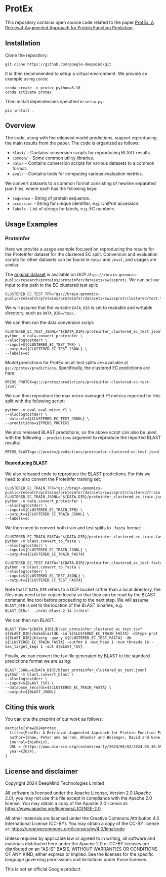 # ProtEx

This repository contains open source code related to the paper [ProtEx: A Retrieval-Augmented Approach for Protein Function Prediction](https://www.biorxiv.org/content/10.1101/2024.05.30.596539v1).

## Installation

Clone the repository:

```shell
git clone https://github.com/google-deepmind/git
```

It is then recommended to setup a virtual environment. We provide an example
using `conda`:

```shell
conda create -n protex python=3.10
conda activate protex
```

Then install dependencies specified in `setup.py`:

```shell
pip install .
```

## Overview

The code, along with the released model predictions, support reproducing the main results from the paper. The code is organized as follows:

* `blast/` - Contains conversion scripts for reproducing BLAST results.
* `common/` - Some common utility libraries.
* `data/` - Contains conversion scripts for various datasets to a common format.
* `eval/` - Contains tools for computing various evaluation metrics.

We convert datasets to a common format consisting of newline separated json files, where each has the following keys:

*   `sequence` - String of protein sequence.
*   `accession` - String for unique identifier, e.g. UniProt accession.
*   `labels` - List of strings for labels, e.g. EC numbers.

## Usage Examples

### ProteInfer

Here we provide a usage example focused on reproducing the results for the ProteInfer dataset for the clustered EC split. Conversion and evaluation scripts for other datasets
can be found in `data/` and `/eval`, and usages are similar.

The [original dataset](https://google-research.github.io/proteinfer/) is available on GCP at `gs:///brain-genomics-public/research/proteins/proteinfer/datasets/swissprot/`. We can set our input to the path to the EC clustered test split:

```shell
CLUSTERED_EC_TEST_TFR="gs://brain-genomics-public/research/proteins/proteinfer/datasets/swissprot/clustered/test.tfrecord"
```

We will assume that the variable `DATA_DIR` is set to readable and writable
directory, such as `DATA_DIR=/tmp/`.

We can then run the data conversion script:

```shell
CLUSTERED_EC_TEST_JSONL="${DATA_DIR}/proteinfer_clustered_ec_test.jsonl"
python -m data.convert_proteinfer \
--alsologtostderr \
--input=${CLUSTERED_EC_TEST_TFR} \
--output=${CLUSTERED_EC_TEST_JSONL} \
--labels=ec
```

Model predictions for ProtEx on all test splits are available at `gs://protex/predictions`. Specifically, the clustered EC predictions are here:

```
PREDS_PROTEX=gs://protex/predictions/proteinfer-clustered-ec-test-jsonl
```

We can then reproduce the max micro-averaged F1 metrics reported for this split with the following script:

```shell
python -m eval.eval_micro_f1 \
--alsologtostderr \
--dataset=${CLUSTERED_EC_TEST_JSONL} \
--predictions=${PREDS_PROTEX}
```

We also released BLAST predictions, so the above script can also be used with the following `--predictions` argument to reproduce the reported BLAST results:

```
PREDS_BLAST=gs://protex/predictions/proteinfer-clustered-ec-test-jsonl
```

#### Reproducing BLAST

We also released code to reproduce the BLAST predictions. For this we need to also convert the ProteInfer training set:

```shell
CLUSTERED_EC_TRAIN_TFR="gs://brain-genomics-public/research/proteins/proteinfer/datasets/swissprot/clustered/train.tfrecord"
CLUSTERED_EC_TRAIN_JSONL="${DATA_DIR}/proteinfer_clustered_ec_train.jsonl
python -m data.convert_proteinfer \
--alsologtostderr \
--input=${CLUSTERED_EC_TRAIN_TFR} \
--output=${CLUSTERED_EC_TRAIN_JSONL} \
--labels=ec
```

We then need to convert both train and test splits to `.fasta` format:

```shell
CLUSTERED_EC_TRAIN_FASTA="${DATA_DIR}/proteinfer_clustered_ec_train.fasta
python -m blast.convert_to_fasta \
--alsologtostderr \
--input=${CLUSTERED_EC_TRAIN_JSONL} \
--output=${CLUSTERED_EC_TRAIN_FASTA}

CLUSTERED_EC_TEST_FASTA="${DATA_DIR}/proteinfer_clustered_ec_test.fasta
python -m blast.convert_to_fasta \
--alsologtostderr \
--input=${CLUSTERED_EC_TEST_JSONL} \
--output=${CLUSTERED_EC_TEST_FASTA}
```

Note that if `DATA_DIR` refers to a GCP bucket rather than a local directory, the files may need to be copied locally so that they can be read by the BLAST command line tool before proceeding to the next step. We will assume `BLAST_DIR` is set to the location of the BLAST binaries,
e.g. `BLAST_DIR=".../ncbi-blast-2.14.1+/bin"`.

We can then run BLAST.

```shell
BLAST_TSV="${DATA_DIR}/blast_proteinfer_clustered_ec_test.tsv"
${BLAST_DIR}/makeblastdb -in ${CLUSTERED_EC_TRAIN_FASTA} -dbtype prot
${BLAST_DIR}/blastp -query ${CLUSTERED_EC_TEST_FASTA} -db ${CLUSTERED_EC_TRAIN_FASTA} -outfmt 6 -max_hsps 1 -num_threads 16 -max_target_seqs 1 -out ${BLAST_TSV}
```

Finally, we can convert the tsv file generated by BLAST to the standard predictions format we are using:

```shell
BLAST_JSONL=${DATA_DIR}/blast_proteinfer_clustered_ec_test.jsonl
python -m blast.convert_blast \
--alsologtostderr \
--input=${BLAST_TSV} \
--database_records=${CLUSTERED_EC_TRAIN_FASTA} \
--output=${BLAST_JSONL}
```

## Citing this work

You can cite the preprint of our work as follows:

```latex
@article{shaw2024protex,
  title={ProtEx: A Retrieval-Augmented Approach for Protein Function Prediction},
  author={Shaw, Peter and Gurram, Bhaskar and Belanger, David and Gane, Andreea and Bileschi, Maxwell L and Colwell, Lucy J and Toutanova, Kristina and Parikh, Ankur P},
  journal={bioRxiv},
  URL = {https://www.biorxiv.org/content/early/2024/06/02/2024.05.30.596539},
  year={2024},
}
```

## License and disclaimer

Copyright 2024 DeepMind Technologies Limited

All software is licensed under the Apache License, Version 2.0 (Apache 2.0);
you may not use this file except in compliance with the Apache 2.0 license.
You may obtain a copy of the Apache 2.0 license at:
https://www.apache.org/licenses/LICENSE-2.0

All other materials are licensed under the Creative Commons Attribution 4.0
International License (CC-BY). You may obtain a copy of the CC-BY license at:
https://creativecommons.org/licenses/by/4.0/legalcode

Unless required by applicable law or agreed to in writing, all software and
materials distributed here under the Apache 2.0 or CC-BY licenses are
distributed on an "AS IS" BASIS, WITHOUT WARRANTIES OR CONDITIONS OF ANY KIND,
either express or implied. See the licenses for the specific language governing
permissions and limitations under those licenses.

This is not an official Google product.
